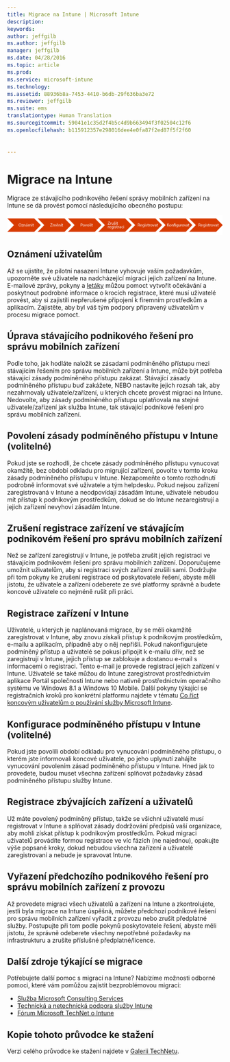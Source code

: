 ```yaml
---
title: Migrace na Intune | Microsoft Intune
description: 
keywords: 
author: jeffgilb
ms.author: jeffgilb
manager: jeffgilb
ms.date: 04/28/2016
ms.topic: article
ms.prod: 
ms.service: microsoft-intune
ms.technology: 
ms.assetid: 88936b8a-7453-4410-b6db-29f636ba3e72
ms.reviewer: jeffgilb
ms.suite: ems
translationtype: Human Translation
ms.sourcegitcommit: 59041e1c35d2f4b5c4d9b663494f3f02504c12f6
ms.openlocfilehash: b115912357e298016dee4e0fa87f2ed87f5f2f60


---
```


# Migrace na Intune


Migrace ze stávajícího podnikového řešení správy mobilních zařízení na Intune se dá provést pomocí následujícího obecného postupu:

![Kroky pro migraci na Intune](./media/migrate-intune-steps.png)

## Oznámení uživatelům

Až se ujistíte, že pilotní nasazení Intune vyhovuje vaším požadavkům, upozorněte své uživatele na nadcházející migraci jejich zařízení na Intune. E-mailové zprávy, pokyny a [letáky](https://gallery.technet.microsoft.com/Intune-End-User-Enrollment-3a0c9b0c?WT.mc_id=Blog_Intune_General_PCIT) můžou pomoct vytvořit očekávání a poskytnout podrobné informace o krocích registrace, které musí uživatelé provést, aby si zajistili nepřerušené připojení k firemním prostředkům a aplikacím. Zajistěte, aby byl váš tým podpory připravený uživatelům v procesu migrace pomoct.

## Úprava stávajícího podnikového řešení pro správu mobilních zařízení

Podle toho, jak hodláte naložit se zásadami podmíněného přístupu mezi stávajícím řešením pro správu mobilních zařízení a Intune, může být potřeba stávající zásady podmíněného přístupu zakázat. Stávající zásady podmíněného přístupu buď zakážete, NEBO nastavíte jejich rozsah tak, aby nezahrnovaly uživatele/zařízení, u kterých chcete provést migraci na Intune.  Nedovolte, aby zásady podmíněného přístupu uplatňovala na stejné uživatele/zařízení jak služba Intune, tak stávající podnikové řešení pro správu mobilních zařízení.

## Povolení zásady podmíněného přístupu v Intune (volitelné)

Pokud jste se rozhodli, že chcete zásady podmíněného přístupu vynucovat okamžitě, bez období odkladu pro migrující zařízení, povolte v tomto kroku zásady podmíněného přístupu v Intune.  Nezapomeňte o tomto rozhodnutí podrobně informovat své uživatele a tým helpdesku.  Pokud nejsou zařízení zaregistrovaná v Intune a neodpovídají zásadám Intune, uživatelé nebudou mít přístup k podnikovým prostředkům, dokud se do Intune nezaregistrují a jejich zařízení nevyhoví zásadám Intune.

## Zrušení registrace zařízení ve stávajícím podnikovém řešení pro správu mobilních zařízení

Než se zařízení zaregistrují v Intune, je potřeba zrušit jejich registraci ve stávajícím podnikovém řešení pro správu mobilních zařízení. Doporučujeme umožnit uživatelům, aby si registraci svých zařízení zrušili sami.  Dodržujte při tom pokyny ke zrušení registrace od poskytovatele řešení, abyste měli jistotu, že uživatele a zařízení odeberete ze své platformy správně a budete koncové uživatele co nejméně rušit při práci.

## Registrace zařízení v Intune

Uživatelé, u kterých je naplánovaná migrace, by se měli okamžitě zaregistrovat v Intune, aby znovu získali přístup k podnikovým prostředkům, e-mailu a aplikacím, případně aby o něj nepřišli. Pokud nakonfigurujete podmíněný přístup a uživatelé se pokusí připojit k e-mailu dřív, než se zaregistrují v Intune, jejich přístup se zablokuje a dostanou e-mail s informacemi o registraci. Tento e-mail je provede registrací jejich zařízení v Intune.  Uživatelé se také můžou do Intune zaregistrovat prostřednictvím aplikace Portál společnosti Intune nebo nativně prostřednictvím operačního systému ve Windows 8.1 a Windows 10 Mobile. Další pokyny týkající se registračních kroků pro konkrétní platformu najdete v tématu [Co říct koncovým uživatelům o používání služby Microsoft Intune](/intune/deploy-use/what-to-tell-your-end-users-about-using-microsoft-intune).

## Konfigurace podmíněného přístupu v Intune (volitelné)

Pokud jste povolili období odkladu pro vynucování podmíněného přístupu, o kterém jste informovali koncové uživatele, po jeho uplynutí zahájíte vynucování povolením zásad podmíněného přístupu v Intune. Hned jak to provedete, budou muset všechna zařízení splňovat požadavky zásad podmíněného přístupu služby Intune.

## Registrace zbývajících zařízení a uživatelů

Už máte povolený podmíněný přístup, takže se všichni uživatelé musí registrovat v Intune a splňovat zásady dodržování předpisů vaší organizace, aby mohli získat přístup k podnikovým prostředkům. Pokud migraci uživatelů provádíte formou registrace ve víc fázích (ne najednou), opakujte výše popsané kroky, dokud nebudou všechna zařízení a uživatelé zaregistrovaní a nebude je spravovat Intune.

## Vyřazení předchozího podnikového řešení pro správu mobilních zařízení z provozu

Až provedete migraci všech uživatelů a zařízení na Intune a zkontrolujete, jestli byla migrace na Intune úspěšná, můžete předchozí podnikové řešení pro správu mobilních zařízení vyřadit z provozu nebo zrušit předplatné služby. Postupujte při tom podle pokynů poskytovatele řešení, abyste měli jistotu, že správně odeberete všechny nepotřebné požadavky na infrastrukturu a zrušíte příslušné předplatné/licence.

## Další zdroje týkající se migrace

Potřebujete další pomoc s migrací na Intune? Nabízíme možnosti odborné pomoci, které vám pomůžou zajistit bezproblémovou migraci:

<!--- - [Microsoft Intune Onboarding](/em/solutions/fasttrack-center-benefit-for-enterprise-mobility-suite-ems)--->
- [Služba Microsoft Consulting Services](https://www.microsoft.com/en-us/microsoftservices/default.aspx)
- [Technická a netechnická podpora služby Intune](/intune/troubleshoot/how-to-get-support-for-microsoft-intune)
- [Fórum Microsoft TechNet o Intune](https://social.technet.microsoft.com/Forums/en-US/home?forum=microsoftintuneprod)

## Kopie tohoto průvodce ke stažení

Verzi celého průvodce ke stažení najdete v [Galerii TechNetu](https://gallery.technet.microsoft.com/Migrating-to-Intune-ea439387).



<!--HONumber=Oct16_HO3-->


